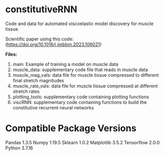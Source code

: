 # constitutiveRNN
Code and data for automated viscoelastic model discovery for muscle tissue.

Scientific paper using this code: (https://doi.org/10.1016/j.jmbbm.2023.106021)

<b> Files: </b> <br>
1. main: Example of training a model on muscle data <br>
2. muscle_data: supplementary code file that reads in muscle data <br>
3. muscle_mag_vals: data file for muscle tissue compressed to different final stretch magnitudes <br>
4. muscle_rate_vals: data file for muscle tissue compressed at different stretch rates <br> 
5. plotting_tools: supplementary code containing plotting functions <br>
6. viscRNN: supplementary code containing functions to build the constitutive recurrent neural networks <br>

# Compatible Package Versions
Pandas 1.3.5
Numpy 1.19.5
Sklearn 1.0.2
Matplotlib 3.5.2
Tensorflow 2.0.0
Python 3.7.16
